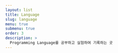 ```yaml
---
layout: list
title: Language
slug: language
menu: true
submenu: true
order: 3
description: >
  Programming Language를 공부하고 실험하여 기록하는 곳
---
```

